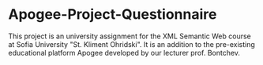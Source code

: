 # Apogee-Project-Questionnaire
This project is an university assignment for the XML Semantic Web course at Sofia University "St. Kliment Ohridski". It is an addition to the pre-existing educational platform Apogee developed by our lecturer prof. Bontchev.
